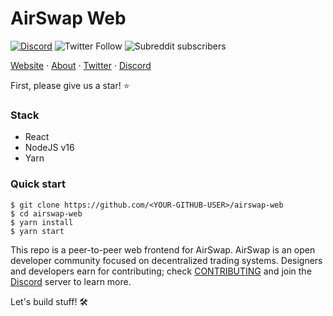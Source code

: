 # AirSwap Web

[![Discord](https://img.shields.io/discord/590643190281928738.svg)](https://chat.airswap.io) ![Twitter Follow](https://img.shields.io/twitter/follow/airswap?style=social) ![Subreddit subscribers](https://img.shields.io/reddit/subreddit-subscribers/AirSwap?style=social)

[Website](https://www.airswap.io/) · [About](https://about.airswap.io/) · [Twitter](https://twitter.com/airswap) · [Discord](https://chat.airswap.io/)

First, please give us a star! ⭐️

### Stack

- React
- NodeJS v16
- Yarn

### Quick start

```
$ git clone https://github.com/<YOUR-GITHUB-USER>/airswap-web
$ cd airswap-web
$ yarn install
$ yarn start
```

This repo is a peer-to-peer web frontend for AirSwap. AirSwap is an open developer community focused on decentralized trading systems. Designers and developers earn for contributing; check [CONTRIBUTING](CONTRIBUTING.md) and join the [Discord](https://chat.airswap.io/) server to learn more.

Let's build stuff! 🛠️
